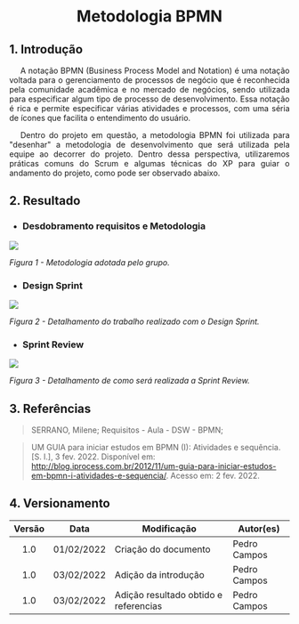 # <center> Metodologia BPMN

## 1. Introdução

<p style="text-indent: 20px; text-align: justify">
A notação BPMN (Business Process Model and Notation) é uma notação voltada para o gerenciamento de processos de negócio que é reconhecida pela comunidade acadêmica e no mercado de negócios, sendo utilizada para especificar algum tipo de processo de desenvolvimento. Essa notação é rica e permite especificar várias atividades e processos, com uma séria de ícones que facilita o entendimento do usuário.
</p>

<p style="text-indent: 20px; text-align: justify">
Dentro do projeto em questão, a metodologia BPMN foi utilizada para "desenhar" a metodologia de desenvolvimento que será utilizada pela equipe ao decorrer do projeto. Dentro dessa perspectiva, utilizaremos práticas comuns do Scrum e algumas técnicas do XP para guiar o andamento do projeto, como pode ser observado abaixo. 
</p>

## 2. Resultado

- ### Desdobramento requisitos e Metodologia

<img src='assets/images/BPMN/BPMN1.png' width=auto height=auto>

_Figura 1 - Metodologia adotada pelo grupo._

- ### Design Sprint

<img src='assets/images/BPMN/BPMN2.png' width=auto height=auto>

_Figura 2 - Detalhamento do trabalho realizado com o Design Sprint._

- ### Sprint Review

<img src='assets/images/BPMN/BPMN3.png' width=auto height=auto>

_Figura 3 - Detalhamento de como será realizada a Sprint Review._

## 3. Referências

> SERRANO, Milene; Requisitos - Aula - DSW - BPMN;

> UM GUIA para iniciar estudos em BPMN (I): Atividades e sequência. [S. l.], 3 fev. 2022. Disponível em: http://blog.iprocess.com.br/2012/11/um-guia-para-iniciar-estudos-em-bpmn-i-atividades-e-sequencia/. Acesso em: 2 fev. 2022.

## 4. Versionamento

| Versão | Data       | Modificação                           | Autor(es)    |
| :----: | ---------- | ------------------------------------- | ------------ |
|  1.0   | 01/02/2022 | Criação do documento                  | Pedro Campos |
|  1.0   | 03/02/2022 | Adição da introdução                  | Pedro Campos |
|  1.0   | 03/02/2022 | Adição resultado obtido e referencias | Pedro Campos |
